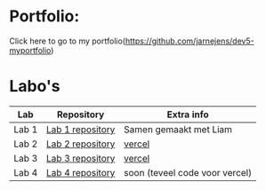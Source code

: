 # Portfolio:
Click here to go to my portfolio(https://github.com/jarnejens/dev5-myportfolio)

# Labo's
Lab | Repository | Extra info
----|------------|-------------
Lab 1| [Lab 1 repository](https://github.com/LiamP2000/DEV5-LAB1/tree/main)| Samen gemaakt met Liam
Lab 2| [Lab 2 repository](https://github.com/jarnejens/DEV5-LAB2)| [vercel](https://dev5-lab2-id09xhcdi-jarnejens.vercel.app/)
Lab 3| [Lab 3 repository](https://github.com/jarnejens/DEV5-LAB3)| [vercel](https://dev-5-lab-3-3nua5dynw-jarnejens.vercel.app/)
Lab 4| [Lab 4 repository](https://github.com/jarnejens/DEV5-LAB4)| soon (teveel code voor vercel)

